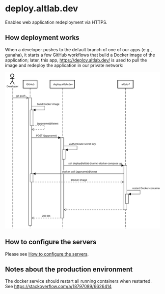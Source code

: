 # deploy.altlab.dev
Enables web application redeployment via HTTPS.

## How deployment works

When a developer pushes to the default branch of one of our apps (e.g.,
gunaha), it starts a few GitHub workflows that build a Docker image of
the application; later, this app, <https://deploy.altlab.dev/> is used
to pull the image and redeploy the application in our private network:

![Sequence diagram of our deployment process](./docs/Deployment.svg)

## How to configure the servers

Please see [How to configure the servers](./docs/how-to-configure-the-servers.md).

## Notes about the production environment

The docker service should restart all running containers when restarted. See <https://stackoverflow.com/a/18797089/6626414>
